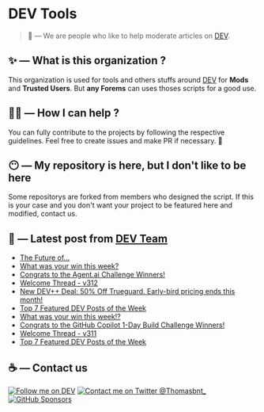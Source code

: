 # DEV Tools

> 🔧 — We are people who like to help moderate articles on [DEV](https://dev.to).

## ✨ — What is this organization ?

This organization is used for tools and others stuffs around [DEV](https://dev.to) for **Mods** and **Trusted Users**. But __any Forems__ can uses thoses scripts for a good use.


## 💪🏼 — How I can help ?

You can fully contribute to the projects by following the respective guidelines. Feel free to create issues and make PR if necessary. 🎉

## 😶 — My repository is here, but I don't like to be here

Some repositorys are forked from members who designed the script. If this is your case and you don't want your project to be featured here and modified, contact us.

## 📝 — Latest post from [DEV Team](https://dev.to/devteam)

<!-- BLOG-POST-LIST:START -->
- [The Future of...](https://dev.to/devteam/the-future-of-4ml4)
- [What was your win this week?](https://dev.to/devteam/what-was-your-win-this-week-2ek)
- [Congrats to the Agent.ai Challenge Winners!](https://dev.to/devteam/congrats-to-the-agentai-challenge-winners-5eg5)
- [Welcome Thread - v312](https://dev.to/devteam/welcome-thread-v312-3gmp)
- [New DEV++ Deal: 50% Off Trueguard. Early-bird pricing ends this month!](https://dev.to/devteam/new-dev-deal-50-off-trueguard-early-bird-pricing-ends-this-month-4igk)
- [Top 7 Featured DEV Posts of the Week](https://dev.to/devteam/top-7-featured-dev-posts-of-the-week-gk6)
- [What was your win this week!?](https://dev.to/devteam/what-was-your-win-this-week-odp)
- [Congrats to the GitHub Copilot 1-Day Build Challenge Winners!](https://dev.to/devteam/congrats-to-the-github-copilot-1-day-build-challenge-winners-4iok)
- [Welcome Thread - v311](https://dev.to/devteam/welcome-thread-v311-4g24)
- [Top 7 Featured DEV Posts of the Week](https://dev.to/devteam/top-7-featured-dev-posts-of-the-week-3ob4)
<!-- BLOG-POST-LIST:END -->


## ☕ — Contact us

[![Follow me on DEV](https://img.shields.io/badge/dev.to-%2308090A.svg?&style=for-the-badge&logo=dev.to&logoColor=white&alt=devto)](https://dev.to/thomasbnt)
[![Contact me on Twitter @Thomasbnt_](https://img.shields.io/badge/Contact%20me%20on%20Twitter-%231DA1F2.svg?&style=for-the-badge&logo=twitter&logoColor=white&alt=twitter)](https://twitter.com/messages/1142357270-1142357270?text=Hello,%20I%20contact%20you%20from%20devtotools%20&recipient_id=1142357270) [![GitHub Sponsors](https://img.shields.io/badge/Sponsor%20me-%23EA54AE.svg?&style=for-the-badge&logo=github-sponsors&logoColor=white)](https://github.com/sponsors/thomasbnt)


